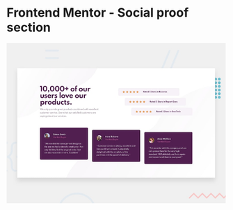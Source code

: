 # Frontend Mentor - Social proof section

![Design preview for the Social proof section coding challenge](app/images/desktop-preview.jpg)
